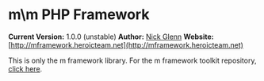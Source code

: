 m\m PHP Framework
===============

__Current Version:__ 1.0.0 (unstable)
__Author:__ [Nick Glenn](http://nick-glenn.com)
__Website:__ [http://mframework.heroicteam.net](http://mframework.heroicteam.net)

This is only the m framework library.  For the m framework toolkit repository, [click here](https://github.com/HeroicTeam/m-php-toolkit).